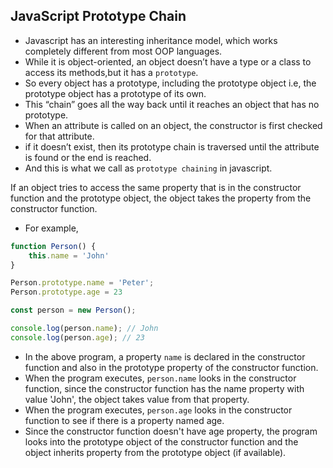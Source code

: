 ## JavaScript Prototype Chain
- Javascript has an interesting inheritance model, which works completely different from most OOP languages. 
- While it is object-oriented, an object doesn’t have a type or a class to access its methods,but it has a `prototype`. 
- So every object has a prototype, including the prototype object i.e, the prototype object has a prototype of its own.
- This “chain” goes all the way back until it reaches an object that has no prototype.
- When an attribute is called on an object, the constructor is first checked for that attribute.
- if it doesn’t exist, then its prototype chain is traversed until the attribute is found or the end is reached.
- And this is what we call as `prototype chaining` in javascript.

If an object tries to access the same property that is in the constructor function and the prototype object, the object takes the property from the constructor function. 
- For example,

```ts
function Person() {
    this.name = 'John'
}

Person.prototype.name = 'Peter';
Person.prototype.age = 23

const person = new Person();

console.log(person.name); // John
console.log(person.age); // 23
```
- In the above program, a property `name` is declared in the constructor function and also in the prototype property of the constructor function. 
- When the program executes, `person.name` looks in the constructor function, since the constructor function has the name property with value 'John', the object takes value from that property.
- When the program executes, `person.age` looks in the constructor function to see if there is a property named age. 
- Since the constructor function doesn't have age property, the program looks into the prototype object of the constructor function and the object inherits property from the prototype object (if available).


